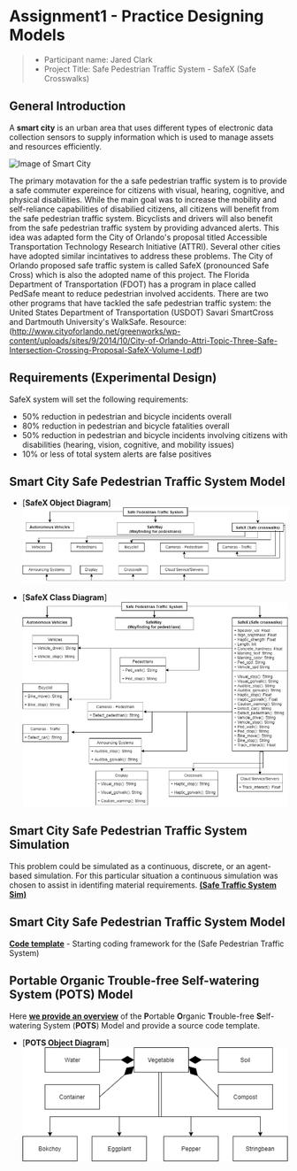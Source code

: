 # Assignment1 - Practice Designing Models


> * Participant name: Jared Clark
> * Project Title: Safe Pedestrian Traffic System - SafeX (Safe Crosswalks)

## General Introduction

A **smart city** is an urban area that uses different types of electronic data collection sensors to supply information which is used to manage assets and resources efficiently.

![Image of Smart City](images/smartcity.png)

The primary motavation for the a safe pedestrian traffic system is to provide a safe commuter expereince for citizens with visual, hearing, cognitive, and physical disabilities. While the main goal was to increase the mobility and self-reliance capabilities of disabilied citizens, all citizens will benefit from the safe pedestrian traffic system. Bicyclists and drivers will also benefit from the safe pedestrian traffic system by providing advanced alerts.
This idea was adapted form the City of Orlando's proposal titled Accessible Transportation Technology Research Initiative (ATTRI). Several other cities have adopted similar incintatives to address these problems. The City of Orlando proposed safe traffic system is called SafeX (pronounced Safe Cross) which is also the adopted name of this project.
The Florida Department of Transportation (FDOT) has a program in place called PedSafe meant to reduce pedestrian involved accidents. There are two other programs that have tackled the safe pedestrian traffic system: the United States Department of Transportation (USDOT) Savari SmartCross and Dartmouth University's WalkSafe.
Resource: (http://www.cityoforlando.net/greenworks/wp-content/uploads/sites/9/2014/10/City-of-Orlando-Attri-Topic-Three-Safe-Intersection-Crossing-Proposal-SafeX-Volume-I.pdf)

## Requirements (Experimental Design)

SafeX system will set the following requirements:
* 50% reduction in pedestrian and bicycle incidents overall
* 80% reduction in pedestrian and bicycle fatalities overall
* 50% reduction in pedestrian and bicycle incidents involving citizens with disabilities (hearing, vision, cognitive, and mobility issues)
* 10% or less of total system alerts are false positives


## Smart City Safe Pedestrian Traffic System Model


* [**SafeX Object Diagram**]![My model](images/SafeTrafficSysObjDiagram.png)

* [**SafeX Class Diagram**] ![Class Diagram](images/SafePedTrafficSysClassDiagram.png)


## Smart City Safe Pedestrian Traffic System Simulation

This problem could be simulated as a continuous, discrete, or an agent-based simulation. For this particular situation a continuous simulation was chosen to assist in identifing material requirements. [**(Safe Traffic System Sim)**](analysis/README.md)


## Smart City Safe Pedestrian Traffic System Model
[**Code template**](code/README.md) - Starting coding framework for the (Safe Pedestrian Traffic System)

## **P**ortable **O**rganic **T**rouble-free **S**elf-watering System (**POTS**) Model
Here [**we provide an overview**](code/POTS_system/README.md) of the **P**ortable **O**rganic **T**rouble-free **S**elf-watering System (**POTS**) Model and provide a source code template.
* [**POTS Object Diagram**]
![POTS model](images/VegetableObjDiagram.png)